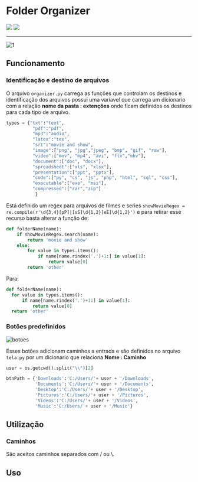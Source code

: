 # Folder Organizer 

![](https://badgen.net/badge/python/3.8.8/blue?icon=v) ![](https://badgen.net/badge/pysimpleGUI/tkinter/blue?icon=v)

------

![1](https://user-images.githubusercontent.com/37752370/147109394-21557ccf-11b1-4f1b-bb1e-f7104a19f7c7.gif)

## Funcionamento

### Identificação e destino de arquivos

O arquivo  `organizer.py` carrega as funções que controlam os destinos e identificação dos arquivos possui uma variavel que carrega um dicionario com a relação **nome da pasta : extenções** onde ficam definidos os destinos para cada tipo de arquivo.

```python
types = {"txt":"text",
          "pdf":"pdf",
          "mp3":"audio",
          "latex":"tex",
          "srt":"movie and show",
          "image":["png", "jpg","jpeg", "bmp", "gif", "raw"],
          "video":["mov", "mp4", "avi", "flv","mkv"],
          "document":["doc", "docx"],
          "spreadsheet":["xls", "xlsx"],
          "presentation":["ppt", "pptx"],
          "code":["py", "cs", "js", "php", "html", "sql", "css"],
          "executable":["exe", "msi"],
          "compressed":["rar","zip"]
           }
```

Está definido um regex para arquivos de filmes e series `showMovieRegex = re.compile(r'\d{3,4}[pP]|[sS]\d{1,2}[eE]\d{1,2}')` e para retirar esse recurso basta alterar a função de:

```python
def folderName(name): 
    if showMovieRegex.search(name): 
        return 'movie and show'
    else:
        for value in types.items(): 
            if name[name.rindex('.')+1:] in value[1]:
                return value[0] 
        return 'other'
```
Para:
```python
def folderName(name): 
  for value in types.items(): 
      if name[name.rindex('.')+1:] in value[1]:
          return value[0] 
  return 'other'
```

### Botões predefinidos

![botoes](https://user-images.githubusercontent.com/37752370/147113342-e873cc9e-b79b-4741-9eb7-b9163133b53d.png)

Esses botões adicionam caminhos a entrada e são definidos no arquivo `tela.py` por um dicionario que relaciona **Nome : Caminho** 

```python
user = os.getcwd().split("\\")[2] 

btnPath = {'Downloads':'C:/Users/'+ user + '/Downloads',
           'Documents':'C:/Users/'+ user + '/Documents',
           'Desktop':'C:/Users/'+ user + '/Desktop',
           'Pictures':'C:/Users/'+ user + '/Pictures',
           'Videos':'C:/Users/'+ user + '/Videos', 
           'Music':'C:/Users/'+ user + '/Music'}
```

## Utilização

### Caminhos
São aceitos caminhos separados com / ou \\.

### 

## Uso




